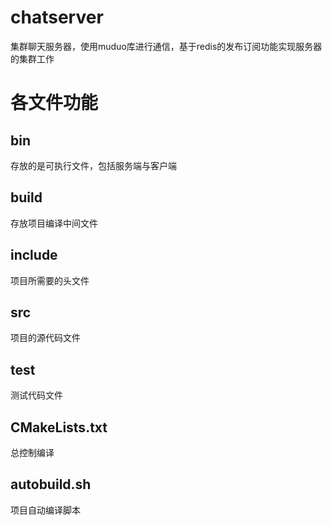 # chatserver
集群聊天服务器，使用muduo库进行通信，基于redis的发布订阅功能实现服务器的集群工作

# 各文件功能
## bin
存放的是可执行文件，包括服务端与客户端
## build
存放项目编译中间文件
## include
项目所需要的头文件
## src
项目的源代码文件
## test
测试代码文件
## CMakeLists.txt
总控制编译
## autobuild.sh
项目自动编译脚本

